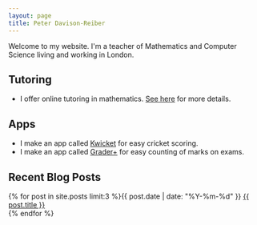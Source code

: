 ```yaml
---
layout: page
title: Peter Davison-Reiber
---
```

Welcome to my website. I'm a teacher of Mathematics and Computer Science living and working in London.

## Tutoring
- I offer online tutoring in mathematics. [See here](/tutoring) for more details.

## Apps
- I make an app called [Kwicket](https://kwicket.app) for easy cricket scoring.
- I make an app called [Grader+](http://davisonreiber.com/graderplus/) for easy counting of marks on exams.

## Recent Blog Posts
<div class="monospace">
{% for post in site.posts limit:3 %}{{ post.date | date: "%Y-%m-%d" }} <a href="{{ post.url }}">{{ post.title }}</a><br>
{% endfor %}
</div>